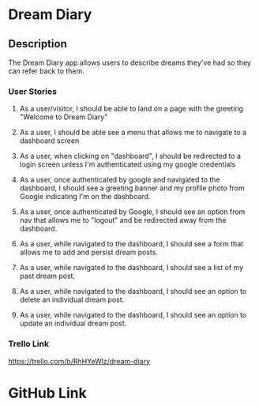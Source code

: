 # Dream Diary

## Description

The Dream Diary app allows users to describe dreams they've had so they can refer back to them.

### User Stories

1) As a user/visitor, I should be able to land on a page with the greeting "Welcome to Dream Diary"

2) As a user, I should be able see a menu that allows me to navigate to a dashboard screen

3) As a user, when clicking on "dashboard", I should be redirected to a login screen unless I'm authenticated using my google credentials

4) As a user, once authenticated by google and navigated to the dashboard, I should see a greeting banner and my profile photo from Google indicating I'm on the dashboard.

5) As a user, once authenticated by Google, I should see an option from nav that allows me to "logout" and be redirected away from the dashboard.

6) As a user, while navigated to the dashboard, I should see a form that allows me to add and persist dream posts.

7) As a user, while navigated to the dashboard, I should see a list of my past dream post.

8) As a user, while navigated to the dashboard, I should see an option to delete an individual dream post.

9) As a user, while navigated to the dashboard, I should see an option to update an individual dream post.

### Trello Link

https://trello.com/b/RhHYeWlz/dream-diary

# GitHub Link

